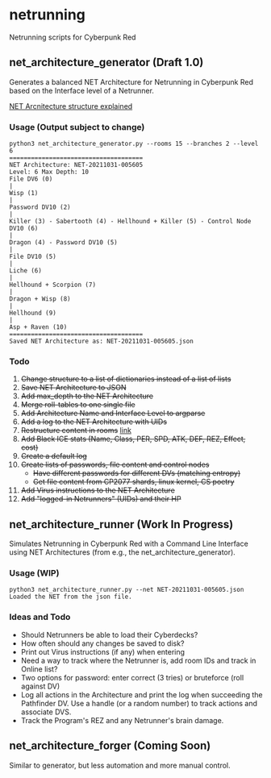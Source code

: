 # netrunning
Netrunning scripts for Cyberpunk Red

## net\_architecture\_generator (Draft 1.0)
Generates a balanced NET Architecture for Netrunning in Cyberpunk Red based on the Interface level of a Netrunner.

[NET Arcnitecture structure explained](documentation.md)

### Usage (Output subject to change)
```
python3 net_architecture_generator.py --rooms 15 --branches 2 --level 6
=====================================
NET Architecture: NET-20211031-005605
Level: 6 Max Depth: 10
File DV6 (0) 
|
Wisp (1) 
|
Password DV10 (2) 
|
Killer (3) - Sabertooth (4) - Hellhound + Killer (5) - Control Node DV10 (6) 
|
Dragon (4) - Password DV10 (5) 
|
File DV10 (5) 
|
Liche (6) 
|
Hellhound + Scorpion (7) 
|
Dragon + Wisp (8) 
|
Hellhound (9) 
|
Asp + Raven (10) 
=====================================
Saved NET Architecture as: NET-20211031-005605.json
```

### Todo
1. ~~Change structure to a list of dictionaries instead of a list of lists~~
2. ~~Save NET Architecture to JSON~~
3. ~~Add max\_depth to the NET Architecture~~
4. ~~Merge roll-tables to one single file~~
5. ~~Add Architecture Name and Interface Level to argparse~~
6. ~~Add a log to the NET Architecture with UIDs~~
7. ~~Restructure content in rooms~~ [link](documentation.md)
8. ~~Add Black ICE stats (Name, Class, PER, SPD, ATK, DEF, REZ, Effect, cost)~~
9. ~~Create a default log~~
10. ~~Create lists of passwords, file content and control nodes~~
    - ~~Have different passwords for different DVs (matching entropy)~~
    - ~~Get file content from CP2077 shards, linux kernel, CS poetry~~
11. ~~Add Virus instructions to the NET Architecture~~
12. ~~Add "logged-in Netrunners" (UIDs) and their HP~~

## net\_architecture\_runner (Work In Progress)
Simulates Netrunning in Cyberpunk Red with a Command Line Interface using NET Architectures (from e.g., the net\_architecture\_generator).

### Usage (WIP)
```
python3 net_architecture_runner.py --net NET-20211031-005605.json
Loaded the NET from the json file.
```

### Ideas and Todo
- Should Netrunners be able to load their Cyberdecks?
- How often should any changes be saved to disk?
- Print out Virus instructions (if any) when entering
- Need a way to track where the Netrunner is, add room IDs and track in Online list?
- Two options for password: enter correct (3 tries) or bruteforce (roll against DV)
- Log all actions in the Architecture and print the log when succeeding the Pathfinder DV. Use a handle (or a random number) to track actions and associate DVS.
- Track the Program's REZ and any Netrunner's brain damage.

## net\_architecture\_forger (Coming Soon)
Similar to generator, but less automation and more manual control.
